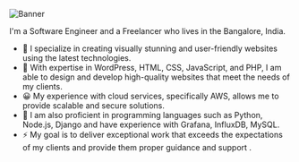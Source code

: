 ![Banner](https://media.licdn.com/dms/image/C5616AQHwVai7cQyGSA/profile-displaybackgroundimage-shrink_200_800/0/1639678436419?e=1680739200&v=beta&t=mfONpU42x2ztTXCy95WwuyFJVErswVV6Hf1JAQAjsBA)

I'm a Software Engineer and a Freelancer who lives in the Bangalore, India. 

 
- 🌱 I specialize in creating visually stunning and user-friendly websites using the latest technologies.
- 🔭 With expertise in WordPress, HTML, CSS, JavaScript, and PHP, I am able to design and develop high-quality websites that meet the needs of my clients.
- 😀 My experience with cloud services, specifically AWS, allows me to provide scalable and secure solutions.
- 💬 I am also proficient in programming languages such as Python, Node.js, Django and have experience with Grafana, InfluxDB, MySQL.
- ⚡ My goal is to deliver exceptional work that exceeds the expectations of my clients and provide them proper guidance and support .
